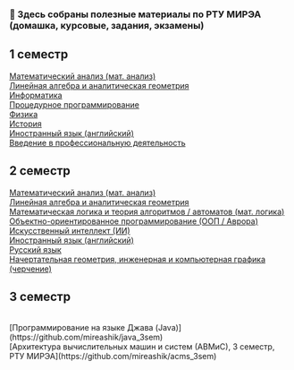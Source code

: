 ### 👋 Здесь собраны полезные материалы по РТУ МИРЭА (домашка, курсовые, задания, экзамены)

## 1 семестр
[Математический анализ (мат. анализ)](https://github.com/mireashik/matanalyz_1sem)
<br>
[Линейная алгебра и аналитическая геометрия](https://github.com/mireashik/algebra_1sem)
<br>
[Информатика](https://github.com/mireashik/inf_1sem)
<br>
[Процедурное программирование](https://github.com/mireashik/prog_1sem)
<br>
[Физика](https://github.com/mireashik/fizika_1sem)
<br>
[История](https://github.com/mireashik/history)
<br>
[Иностранный язык (английский)](https://github.com/mireashik/english_1sem)
<br>
[Введение в профессиональную деятельность](https://github.com/mireashik/prof)

## 2 семестр
[Математический анализ (мат. анализ)](https://github.com/mireashik/matanalyz_2sem)
<br>
[Линейная алгебра и аналитическая геометрия](https://github.com/mireashik/algebra_2sem)
<br>
[Математическая логика и теория алгоритмов / автоматов (мат. логика)](https://github.com/mireashik/mathlogic_2sem)
<br>
[Объектно-ориентированное программирование (ООП / Аврора)](https://github.com/mireashik/oop_2sem)
<br>
[Искусственный интеллект (ИИ)](https://github.com/mireashik/II_2sem)
<br>
[Иностранный язык (английский)](https://github.com/mireashik/english_2sem)
<br>
[Русский язык](https://github.com/mireashik/rus_2sem)
<br>
[Начертательная геометрия, инженерная и компьютерная графика (черчение)](https://github.com/mireashik/drafting_2sem)

## 3 семестр

<br>
[Программирование на языке Джава (Java)](https://github.com/mireashik/java_3sem)
<br>
[Архитектура вычислительных машин и систем (АВМиС), 3 семестр, РТУ МИРЭА](https://github.com/mireashik/acms_3sem)

<!--
**mireashik/mireashik** is a ✨ _special_ ✨ repository because its `README.md` (this file) appears on your GitHub profile.

Here are some ideas to get you started:

- 🔭 I’m currently working on ...
- 🌱 I’m currently learning ...
- 👯 I’m looking to collaborate on ...
- 🤔 I’m looking for help with ...
- 💬 Ask me about ...
- 📫 How to reach me: ...
- 😄 Pronouns: ...
- ⚡ Fun fact: ...
-->
